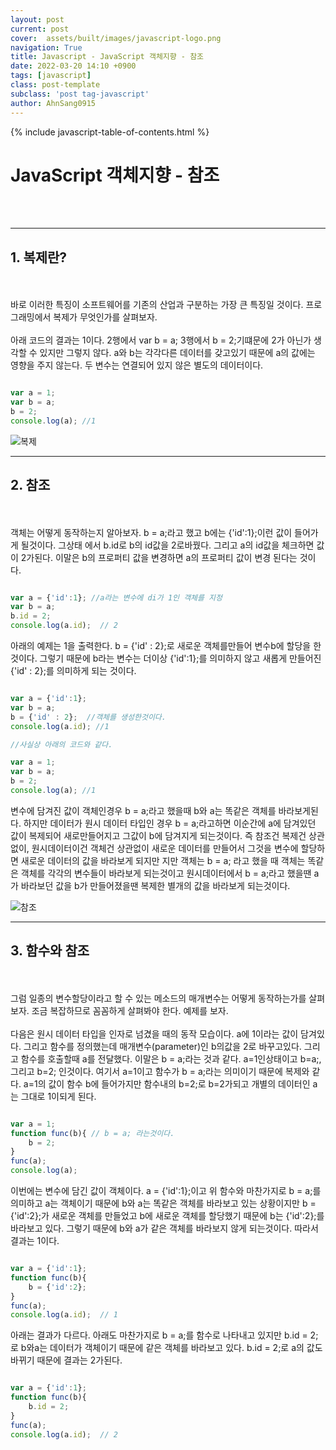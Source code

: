 ```yaml
---
layout: post
current: post
cover:  assets/built/images/javascript-logo.png
navigation: True
title: Javascript - JavaScript 객체지향 - 참조
date: 2022-03-20 14:10 +0900
tags: [javascript]
class: post-template
subclass: 'post tag-javascript'
author: AhnSang0915
---
```

{% include javascript-table-of-contents.html %}


# JavaScript 객체지향 - 참조

<br>
<br>

---

## 1. 복제란?
<br>
<br>
바로 이러한 특징이 소프트웨어를 기존의 산업과 구분하는 가장 큰 특징일 것이다. 프로그래밍에서 복제가 무엇인가를 살펴보자.
<br>
<br>
아래 코드의 결과는 1이다. 2행에서 var b = a; 3행에서 b = 2;기떄문에 2가 아닌가 생각할 수 있지만 그렇지 않다. a와 b는 각각다른 데이터를 갖고있기 때문에 a의 값에는 영향을 주지 않는다. 두 변수는 연결되어 있지 않은 별도의 데이터이다.

~~~javascript

var a = 1;
var b = a;
b = 2;
console.log(a); //1

~~~

![복제](https://s3.ap-northeast-2.amazonaws.com/opentutorials-user-file/module/532/2226.png)

---

## 2. 참조
<br>
<br>
객체는 어떻게 동작하는지 알아보자. b = a;라고 했고 b에는 {'id':1};이런 값이 들어가게 될것이다. 그상태 에서 b.id로 b의 id값을 2로바꿨다. 그리고 a의 id값을 체크하면 값이 2가된다. 이말은 b의 프로퍼티 값을 변경하면 a의 프로퍼티 값이 변경 된다는 것이다. 

~~~javascript

var a = {'id':1}; //a라는 변수에 di가 1인 객체를 지정
var b = a;
b.id = 2;
console.log(a.id);  // 2

~~~

아래의 예제는 1을 출력한다. b = {'id' : 2};로 새로운 객체를만들어 변수b에 할당을 한것이다. 그렇기 때문에 b라는 변수는 더이상 {'id':1};를 의미하지 않고 새롭게 만들어진 {'id' : 2};를 의미하게 되는 것이다.

~~~javascript

var a = {'id':1}; 
var b = a;
b = {'id' : 2};  //객체를 생성한것이다.
console.log(a.id); //1

//사실상 아래의 코드와 같다.

var a = 1;
var b = a;
b = 2;
console.log(a); //1


~~~

변수에 담겨진 값이 객체인경우 b = a;라고 했을때 b와 a는 똑같은 객체를 바라보게된다. 하지만 데이터가 원시 데이터 타입인 경우 b = a;라고하면 이순간에 a에 담겨있던 값이 복제되어 새로만들어지고 그값이 b에 담겨지게 되는것이다. 즉 참조건 복제건 상관없이, 원시데이터이건 객체건 상관없이 새로운 데이터를 만들어서 그것을 변수에 할당하면 새로운 데이터의 값을 바라보게 되지만 지만 객체는 b = a; 라고 했을 때 객체는 똑같은 객체를 각각의 변수들이 바라보게 되는것이고 원시데이터에서 b = a;라고 했을땐 a가 바라보던 값을 b가 만들어졌을땐 복제한 별개의 값을 바라보게 되는것이다. 


![참조](https://s3.ap-northeast-2.amazonaws.com/opentutorials-user-file/module/532/2227.png)

---

## 3. 함수와 참조
<br>
<br>
그럼 일종의 변수할당이라고 할 수 있는 메소드의 매개변수는 어떻게 동작하는가를 살펴보자. 조금 복잡하므로 꼼꼼하게 살펴봐야 한다. 예제를 보자.
<br>
<br>
다음은 원시 데이터 타입을 인자로 넘겼을 때의 동작 모습이다. a에 1이라는 값이 담겨있다. 그리고 함수를 정의했는데 매개변수(parameter)인 b의값을 2로 바꾸고있다. 그리고 함수를 호출할때 a를 전달했다. 이말은 b = a;라는 것과 같다. a=1인상태이고 b=a;, 그리고 b=2; 인것이다. 여기서 a=1이고 함수가 b = a;라는 의미이기 때문에 복제와 같다. a=1의 값이 함수 b에 들어가지만 함수내의 b=2;로 b=2가되고 개별의 데이터인 a는 그대로 1이되게 된다.

~~~javascript

var a = 1;
function func(b){ // b = a; 라는것이다.
    b = 2;
}
func(a);
console.log(a);

~~~

이번에는 변수에 담긴 값이 객체이다. a = {'id':1};이고 위 함수와 마찬가지로 b = a;를 의미하고 a는 객체이기 때문에 b와 a는 똑같은 객체를 바라보고 있는 상황이지만 b = {'id':2};가 새로운 객체를 만들었고 b에 새로운 객체를 할당했기 때문에 b는 {'id':2};를 바라보고 있다. 그렇기 때문에 b와 a가 같은 객체를 바라보지 않게 되는것이다. 따라서 결과는 1이다.

~~~javascript

var a = {'id':1};
function func(b){
    b = {'id':2};
}
func(a);
console.log(a.id);  // 1

~~~

아래는 결과가 다르다. 아래도 마찬가지로 b = a;를 함수로 나타내고 있지만 b.id = 2;로 b와a는 데이터가 객체이기 때문에 같은 객체를 바라보고 있다. b.id = 2;로 a의 값도 바뀌기 때문에 결과는 2가된다.

~~~javascript

var a = {'id':1};
function func(b){
    b.id = 2;
}
func(a);
console.log(a.id);  // 2

~~~